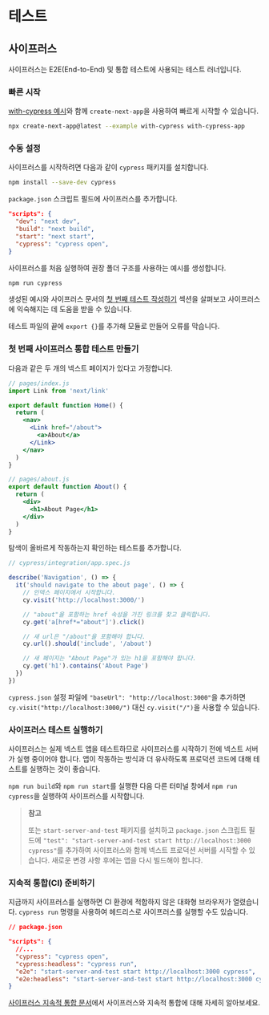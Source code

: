 # 테스트

## 사이프러스

사이프러스는 E2E(End-to-End) 및 통합 테스트에 사용되는 테스트 러너입니다.

### 빠른 시작

[with-cypress 예시](https://github.com/vercel/next.js/tree/canary/examples/with-cypress)와 함께 `create-next-app`을 사용하여 빠르게 시작할 수 있습니다.

```bash
npx create-next-app@latest --example with-cypress with-cypress-app
```

### 수동 설정

사이프러스를 시작하려면 다음과 같이 `cypress` 패키지를 설치합니다.

```bash
npm install --save-dev cypress
```

`package.json` 스크립트 필드에 사이프러스를 추가합니다.

```json
"scripts": {
  "dev": "next dev",
  "build": "next build",
  "start": "next start",
  "cypress": "cypress open",
}
```

사이프러스를 처음 실행하여 권장 폴더 구조를 사용하는 예시를 생성합니다.

```bash
npm run cypress
```

생성된 예시와 사이프러스 문서의 [첫 번째 테스트 작성하기](https://docs.cypress.io/guides/getting-started/writing-your-first-test) 섹션을 살펴보고 사이프러스에 익숙해지는 데 도움을 받을 수 있습니다.

테스트 파일의 끝에 `export {}`를 추가해 모듈로 만들어 오류를 막습니다.

### 첫 번째 사이프러스 통합 테스트 만들기

다음과 같은 두 개의 넥스트 페이지가 있다고 가정합니다.

```jsx
// pages/index.js
import Link from 'next/link'

export default function Home() {
  return (
    <nav>
      <Link href="/about">
        <a>About</a>
      </Link>
    </nav>
  )
}
```

```jsx
// pages/about.js
export default function About() {
  return (
    <div>
      <h1>About Page</h1>
    </div>
  )
}
```

탐색이 올바르게 작동하는지 확인하는 테스트를 추가합니다.

```jsx
// cypress/integration/app.spec.js

describe('Navigation', () => {
  it('should navigate to the about page', () => {
    // 인덱스 페이지에서 시작합니다.
    cy.visit('http://localhost:3000/')

    // "about"을 포함하는 href 속성을 가진 링크를 찾고 클릭합니다.
    cy.get('a[href*="about"]').click()

    // 새 url은 "/about"을 포함해야 합니다.
    cy.url().should('include', '/about')

    // 새 페이지는 "About Page"가 있는 h1을 포함해야 합니다.
    cy.get('h1').contains('About Page')
  })
})
```

`cypress.json` 설정 파일에 `"baseUrl": "http://localhost:3000"`을 추가하면 `cy.visit("http://localhost:3000/")` 대신 `cy.visit("/")`을 사용할 수 있습니다.

### 사이프러스 테스트 실행하기

사이프러스는 실제 넥스트 앱을 테스트하므로 사이프러스를 시작하기 전에 넥스트 서버가 실행 중이어야 합니다. 앱이 작동하는 방식과 더 유사하도록 프로덕션 코드에 대해 테스트를 실행하는 것이 좋습니다.

`npm run build`와 `npm run start`를 실행한 다음 다른 터미널 창에서 `npm run cypress`을 실행하여 사이프러스를 시작합니다.

> **참고**
>
> 또는 `start-server-and-test` 패키지를 설치하고 `package.json` 스크립트 필드에 `"test": "start-server-and-test start http://localhost:3000 cypress"`를 추가하여 사이프러스와 함께 넥스트 프로덕션 서버를 시작할 수 있습니다. 새로운 변경 사항 후에는 앱을 다시 빌드해야 합니다.

### 지속적 통합(CI) 준비하기

지금까지 사이프러스를 실행하면 CI 환경에 적합하지 않은 대화형 브라우저가 열렸습니다. `cypress run` 명령을 사용하여 헤드리스로 사이프러스를 실행할 수도 있습니다.

```json
// package.json

"scripts": {
  //...
  "cypress": "cypress open",
  "cypress:headless": "cypress run",
  "e2e": "start-server-and-test start http://localhost:3000 cypress",
  "e2e:headless": "start-server-and-test start http://localhost:3000 cypress:headless"
}
```

[사이프러스 지속적 통합 문서](https://docs.cypress.io/guides/continuous-integration/introduction)에서 사이프러스와 지속적 통합에 대해 자세히 알아보세요.